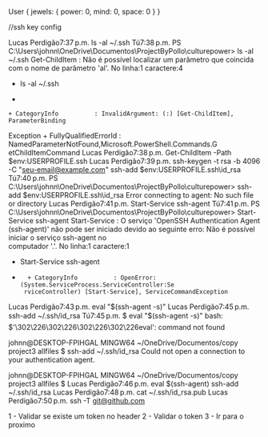 User {
   jewels: {
                   power: 0,
                    mind: 0,
                    space: 0
                 }
}




//ssh key config

Lucas Perdigão7:37 p.m.
ls -al ~/.ssh
Tú7:38 p.m.
PS C:\Users\johnn\OneDrive\Documentos\ProjectByPollo\culturepower> ls -al ~/.ssh
Get-ChildItem : Não é possível localizar um parâmetro que coincida com o nome de 
parâmetro 'al'.
No linha:1 caractere:4
+ ls -al ~/.ssh
+    ~~~
    + CategoryInfo          : InvalidArgument: (:) [Get-ChildItem], ParameterBinding 
   Exception
    + FullyQualifiedErrorId : NamedParameterNotFound,Microsoft.PowerShell.Commands.G 
   etChildItemCommand
Lucas Perdigão7:38 p.m.
Get-ChildItem -Path $env:USERPROFILE\.ssh
Lucas Perdigão7:39 p.m.
ssh-keygen -t rsa -b 4096 -C "seu-email@example.com"
ssh-add $env:USERPROFILE\.ssh\id_rsa
Tú7:40 p.m.
PS C:\Users\johnn\OneDrive\Documentos\ProjectByPollo\culturepower> ssh-add $env:USERPROFILE\.ssh\id_rsa
Error connecting to agent: No such file or directory
Lucas Perdigão7:41 p.m.
Start-Service ssh-agent
Tú7:41 p.m.
PS C:\Users\johnn\OneDrive\Documentos\ProjectByPollo\culturepower> Start-Service ssh-agent
Start-Service : O serviço 'OpenSSH Authentication Agent (ssh-agent)' não pode ser 
iniciado devido ao seguinte erro: Não é possível iniciar o serviço ssh-agent no       
computador '.'.
No linha:1 caractere:1
+ Start-Service ssh-agent
+ ~~~~~~~~~~~~~~~~~~~~~~~
    + CategoryInfo          : OpenError: (System.ServiceProcess.ServiceController:Se  
   rviceController) [Start-Service], ServiceCommandException
Lucas Perdigão7:43 p.m.
eval "$(ssh-agent -s)"
Lucas Perdigão7:45 p.m.
ssh-add ~/.ssh/id_rsa
Tú7:45 p.m.
$ eval "$(ssh-agent -s)"
bash: $'\302\226\302\226\302\226\302\226eval': command not found

johnn@DESKTOP-FPIHGAL MINGW64 ~/OneDrive/Documentos/copy project3 allfiles
$ ssh-add ~/.ssh/id_rsa
Could not open a connection to your authentication agent.

johnn@DESKTOP-FPIHGAL MINGW64 ~/OneDrive/Documentos/copy project3 allfiles
$
Lucas Perdigão7:46 p.m.
eval $(ssh-agent)
ssh-add ~/.ssh/id_rsa
Lucas Perdigão7:48 p.m.
cat ~/.ssh/id_rsa.pub
Lucas Perdigão7:50 p.m.
ssh -T git@github.com


1 - Validar se existe um token no header
2 - Validar o token
3 - Ir para o proximo